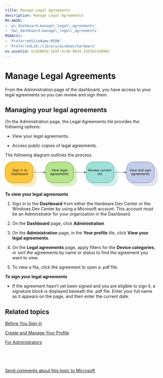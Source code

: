```yaml
---
title: Manage Legal Agreements
description: Manage Legal Agreements
MS-HAID:
- 'p\_dashboard.manage\_legal\_agreements'
- 'hw\_dashboard.manage\_legal\_agreements'
MSHAttr:
- 'PreferredSiteName:MSDN'
- 'PreferredLib:/library/windows/hardware'
ms.assetid: bc02805d-1b9f-4c90-9934-23d7b23a9985
---
```


# Manage Legal Agreements


From the Administration page of the dashboard, you have access to your legal agreements so you can review and sign them.

## <span id="Managing_your_legal_agreements"></span><span id="managing_your_legal_agreements"></span><span id="MANAGING_YOUR_LEGAL_AGREEMENTS"></span>Managing your legal agreements


On the Administration page, the Legal Agreements tile provides the following options:

-   View your legal agreements.

-   Access public copies of legal agreements.

The following diagram outlines the process.

![view and sign legal agreements](images/wes-win8-adminflow-legal.jpg)

**To view your legal agreements**

1.  Sign in to the **Dashboard** from either the Hardware Dev Center or the Windows Dev Center by using a Microsoft account. This account must be an Administrator for your organization in the Dashboard.

2.  On the **Dashboard** page, click **Administration**

3.  On the **Administration** page, in the **Your profile** tile, click **View your legal agreements**.

4.  On the **Legal agreements** page, apply filters for the **Device categories**, or sort the agreements by name or status to find the agreement you want to view.

5.  To view a file, click the agreement to open a .pdf file.

**To sign your legal agreements**

-   If the agreement hasn’t yet been signed and you are eligible to sign it, a signature block is displayed beneath the .pdf file. Enter your full name as it appears on the page, and then enter the current date.

## <span id="related_topics"></span>Related topics


[Before You Sign In](https://msdn.microsoft.com/library/windows/hardware/br230782.aspx)

[Create and Manage Your Profile](https://msdn.microsoft.com/library/windows/hardware/br230768.aspx)

[For Administrators](https://msdn.microsoft.com/library/windows/hardware/br230765.aspx)

 

 

[Send comments about this topic to Microsoft](mailto:wsddocfb@microsoft.com?subject=Documentation%20feedback%20%5Bhw_dashboard\hw_dashboard%5D:%20Manage%20Legal%20Agreements%20%20RELEASE:%20%281/3/2017%29&body=%0A%0APRIVACY%20STATEMENT%0A%0AWe%20use%20your%20feedback%20to%20improve%20the%20documentation.%20We%20don't%20use%20your%20email%20address%20for%20any%20other%20purpose,%20and%20we'll%20remove%20your%20email%20address%20from%20our%20system%20after%20the%20issue%20that%20you're%20reporting%20is%20fixed.%20While%20we're%20working%20to%20fix%20this%20issue,%20we%20might%20send%20you%20an%20email%20message%20to%20ask%20for%20more%20info.%20Later,%20we%20might%20also%20send%20you%20an%20email%20message%20to%20let%20you%20know%20that%20we've%20addressed%20your%20feedback.%0A%0AFor%20more%20info%20about%20Microsoft's%20privacy%20policy,%20see%20http://privacy.microsoft.com/default.aspx. "Send comments about this topic to Microsoft")





